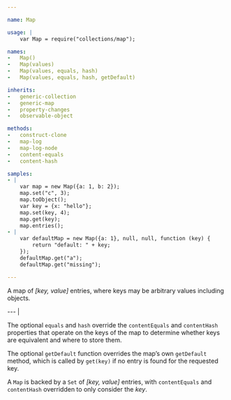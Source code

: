 ```yaml
---

name: Map

usage: |
    var Map = require("collections/map");

names:
-   Map()
-   Map(values)
-   Map(values, equals, hash)
-   Map(values, equals, hash, getDefault)

inherits:
-   generic-collection
-   generic-map
-   property-changes
-   observable-object

methods:
-   construct-clone
-   map-log
-   map-log-node
-   content-equals
-   content-hash

samples:
- |
    var map = new Map({a: 1, b: 2});
    map.set("c", 3);
    map.toObject();
    var key = {x: "hello"};
    map.set(key, 4);
    map.get(key);
    map.entries();
- |
    var defaultMap = new Map({a: 1}, null, null, function (key) {
        return "default: " + key;
    });
    defaultMap.get("a");
    defaultMap.get("missing");

---
```


A map of *[key, value]* entries, where keys may be arbitrary values including
objects.

--- |

The optional `equals` and `hash` override the `contentEquals` and `contentHash`
properties that operate on the keys of the map to determine whether keys are
equivalent and where to store them.

The optional `getDefault` function overrides the map’s own `getDefault` method,
which is called by `get(key)` if no entry is found for the requested key.

A `Map` is backed by a `Set` of *[key, value]* entries, with `contentEquals` and
`contentHash` overridden to only consider the *key*.

